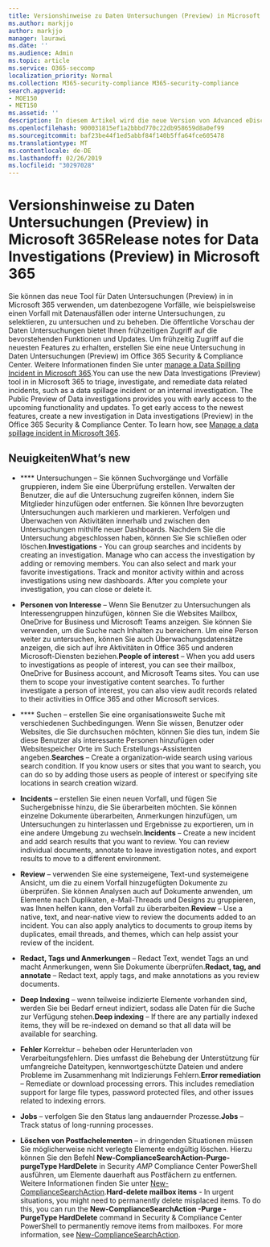```yaml
---
title: Versionshinweise zu Daten Untersuchungen (Preview) in Microsoft 365
ms.author: markjjo
author: markjjo
manager: laurawi
ms.date: ''
ms.audience: Admin
ms.topic: article
ms.service: O365-seccomp
localization_priority: Normal
ms.collection: M365-security-compliance M365-security-compliance
search.appverid:
- MOE150
- MET150
ms.assetid: ''
description: In diesem Artikel wird die neue Version von Advanced eDiscovery (Preview) in Microsoft 365 beschrieben.
ms.openlocfilehash: 900031815ef1a2bbbd770c22db958659d8a0ef99
ms.sourcegitcommit: baf23be44f1ed5abbf84f140b5ffa64fce605478
ms.translationtype: MT
ms.contentlocale: de-DE
ms.lasthandoff: 02/26/2019
ms.locfileid: "30297028"
---
```

# <a name="release-notes-for-data-investigations-preview-in-microsoft-365"></a><span data-ttu-id="1a628-103">Versionshinweise zu Daten Untersuchungen (Preview) in Microsoft 365</span><span class="sxs-lookup"><span data-stu-id="1a628-103">Release notes for Data Investigations (Preview) in Microsoft 365</span></span>

<span data-ttu-id="1a628-p101">Sie können das neue Tool für Daten Untersuchungen (Preview) in in Microsoft 365 verwenden, um datenbezogene Vorfälle, wie beispielsweise einen Vorfall mit Datenausfällen oder interne Untersuchungen, zu selektieren, zu untersuchen und zu beheben. Die öffentliche Vorschau der Daten Untersuchungen bietet Ihnen frühzeitigen Zugriff auf die bevorstehenden Funktionen und Updates. Um frühzeitig Zugriff auf die neuesten Features zu erhalten, erstellen Sie eine neue Untersuchung in Daten Untersuchungen (Preview) im Office 365 Security & Compliance Center. Weitere Informationen finden Sie unter [manage a Data Spilling Incident in Microsoft 365](manage-data-spillage-incidents.md).</span><span class="sxs-lookup"><span data-stu-id="1a628-p101">You can use the new Data Investigations (Preview) tool in in Microsoft 365 to triage, investigate, and remediate data related incidents, such as a data spillage incident or an internal investigation. The Public Preview of Data investigations provides you with early access to the upcoming functionality and updates. To get early access to the newest features, create a new investigation in Data investigations (Preview) in the Office 365 Security & Compliance Center. To learn how, see [Manage a data spillage incident in Microsoft 365](manage-data-spillage-incidents.md).</span></span>

## <a name="whats-new"></a><span data-ttu-id="1a628-108">Neuigkeiten</span><span class="sxs-lookup"><span data-stu-id="1a628-108">What’s new</span></span> 

- <span data-ttu-id="1a628-p102">\*\*\*\* Untersuchungen – Sie können Suchvorgänge und Vorfälle gruppieren, indem Sie eine Überprüfung erstellen. Verwalten der Benutzer, die auf die Untersuchung zugreifen können, indem Sie Mitglieder hinzufügen oder entfernen.  Sie können Ihre bevorzugten Untersuchungen auch markieren und markieren. Verfolgen und Überwachen von Aktivitäten innerhalb und zwischen den Untersuchungen mithilfe neuer Dashboards. Nachdem Sie die Untersuchung abgeschlossen haben, können Sie Sie schließen oder löschen.</span><span class="sxs-lookup"><span data-stu-id="1a628-p102">**Investigations** - You can group searches and incidents by creating an investigation. Manage who can access the investigation by adding or removing members.  You can also select and mark your favorite investigations. Track and monitor activity within and across investigations using new dashboards. After you complete your investigation, you can close or delete it.</span></span>

- <span data-ttu-id="1a628-p103">**Personen von Interesse** – Wenn Sie Benutzer zu Untersuchungen als Interessengruppen hinzufügen, können Sie die Websites Mailbox, OneDrive for Business und Microsoft Teams anzeigen. Sie können Sie verwenden, um die Suche nach Inhalten zu bereichern. Um eine Person weiter zu untersuchen, können Sie auch Überwachungsdatensätze anzeigen, die sich auf ihre Aktivitäten in Office 365 und anderen Microsoft-Diensten beziehen.</span><span class="sxs-lookup"><span data-stu-id="1a628-p103">**People of interest** – When you add users to investigations as people of interest, you can see their mailbox, OneDrive for Business account, and Microsoft Teams sites. You can use them to scope your investigative content searches. To further investigate a person of interest, you can also view audit records related to their activities in Office 365 and other Microsoft services.</span></span>

- <span data-ttu-id="1a628-p104">\*\*\*\* Suchen – erstellen Sie eine organisationsweite Suche mit verschiedenen Suchbedingungen. Wenn Sie wissen, Benutzer oder Websites, die Sie durchsuchen möchten, können Sie dies tun, indem Sie diese Benutzer als interessante Personen hinzufügen oder Websitespeicher Orte im Such Erstellungs-Assistenten angeben.</span><span class="sxs-lookup"><span data-stu-id="1a628-p104">**Searches** – Create a organization-wide search using various search condition. If you know users or sites that you want to search, you can do so by adding those users as people of interest or specifying site locations in search creation wizard.</span></span> 

- <span data-ttu-id="1a628-p105">**Incidents** – erstellen Sie einen neuen Vorfall, und fügen Sie Suchergebnisse hinzu, die Sie überarbeiten möchten. Sie können einzelne Dokumente überarbeiten, Anmerkungen hinzufügen, um Untersuchungen zu hinterlassen und Ergebnisse zu exportieren, um in eine andere Umgebung zu wechseln.</span><span class="sxs-lookup"><span data-stu-id="1a628-p105">**Incidents** – Create a new incident and add search results that you want to review. You can review individual documents, annotate to leave investigation notes, and export results to move to a different environment.</span></span> 

- <span data-ttu-id="1a628-p106">**Review** – verwenden Sie eine systemeigene, Text-und systemeigene Ansicht, um die zu einem Vorfall hinzugefügten Dokumente zu überprüfen. Sie können Analysen auch auf Dokumente anwenden, um Elemente nach Duplikaten, e-Mail-Threads und Designs zu gruppieren, was Ihnen helfen kann, den Vorfall zu überarbeiten.</span><span class="sxs-lookup"><span data-stu-id="1a628-p106">**Review** – Use a native, text, and near-native view to review the documents added to an incident. You can also apply analytics to documents to group items by duplicates, email threads, and themes, which can help assist your review of the incident.</span></span> 

- <span data-ttu-id="1a628-123">**Redact, Tags und Anmerkungen** – Redact Text, wendet Tags an und macht Anmerkungen, wenn Sie Dokumente überprüfen.</span><span class="sxs-lookup"><span data-stu-id="1a628-123">**Redact, tag, and annotate** – Redact text, apply tags, and make annotations as you review documents.</span></span>
  
- <span data-ttu-id="1a628-124">**Deep Indexing** – wenn teilweise indizierte Elemente vorhanden sind, werden Sie bei Bedarf erneut indiziert, sodass alle Daten für die Suche zur Verfügung stehen.</span><span class="sxs-lookup"><span data-stu-id="1a628-124">**Deep indexing** – If there are any partially indexed items, they will be re-indexed on demand so that all data will be available for searching.</span></span>

- <span data-ttu-id="1a628-p107">**Fehler** Korrektur – beheben oder Herunterladen von Verarbeitungsfehlern. Dies umfasst die Behebung der Unterstützung für umfangreiche Dateitypen, kennwortgeschützte Dateien und andere Probleme im Zusammenhang mit Indizierungs Fehlern.</span><span class="sxs-lookup"><span data-stu-id="1a628-p107">**Error remediation** – Remediate or download processing errors. This includes remediation support for large file types, password protected files, and other issues related to indexing errors.</span></span> 

- <span data-ttu-id="1a628-127">**Jobs** – verfolgen Sie den Status lang andauernder Prozesse.</span><span class="sxs-lookup"><span data-stu-id="1a628-127">**Jobs** – Track status of long-running processes.</span></span>

- <span data-ttu-id="1a628-p108">**Löschen von Postfachelementen** – in dringenden Situationen müssen Sie möglicherweise nicht verlegte Elemente endgültig löschen. Hierzu können Sie den Befehl **New-ComplianceSearchAction-Purge-purgeType HardDelete** in Security _AMP_ Compliance Center PowerShell ausführen, um Elemente dauerhaft aus Postfächern zu entfernen. Weitere Informationen finden Sie unter [New-ComplianceSearchAction](https://docs.microsoft.com/powershell/module/exchange/policy-and-compliance-content-search/new-compliancesearchaction).</span><span class="sxs-lookup"><span data-stu-id="1a628-p108">**Hard-delete mailbox items** - In urgent situations, you might need to permanently delete misplaced items. To do this, you can run the **New-ComplianceSearchAction -Purge -PurgeType HardDelete** command in Security & Compliance Center PowerShell to permanently remove items from mailboxes. For more information, see [New-ComplianceSearchAction](https://docs.microsoft.com/powershell/module/exchange/policy-and-compliance-content-search/new-compliancesearchaction).</span></span>
